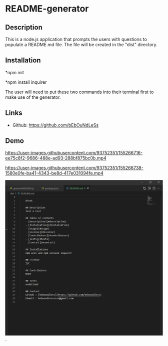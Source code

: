 # README-generator

## Description
This is a node.js application that prompts the users with questions to populate a README.md file. The file will be created in the "dist" directory. 

## Installation
*npm init

*npm install inquirer

The user will need to put these two commands into their terminal first to make use of the generator.

## Links
* Github: https://github.com/bEbOuNdLeSs

## Demo

https://user-images.githubusercontent.com/93752351/155266716-ee75c8f2-9686-488e-ad93-288bf875bc0b.mp4

https://user-images.githubusercontent.com/93752351/155266738-1580e0fe-ba41-4343-be8d-417e031094fe.mp4

![Demo3](/demo/demo3.png).







